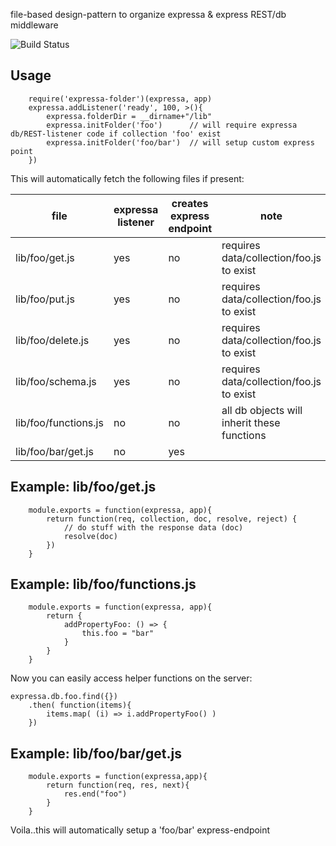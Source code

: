 file-based design-pattern to organize expressa & express REST/db middleware 

![Build Status](https://travis-ci.org/--repurl=git@github.com:coderofsalvation/expressa-init-collection..svg?branch=master)

## Usage

		require('expressa-folder')(expressa, app)
		expressa.addListener('ready', 100, >(){
			expressa.folderDir = __dirname+"/lib"
			expressa.initFolder('foo')      // will require expressa db/REST-listener code if collection 'foo' exist
			expressa.initFolder('foo/bar')  // will setup custom express point
		})

This will automatically fetch the following files if present:

| file                 | expressa listener | creates express endpoint | note                                        |
| -                    | -                 | -                        | -                                           |
| lib/foo/get.js       | yes               | no                       | requires data/collection/foo.js to exist    |
| lib/foo/put.js       | yes               | no                       | requires data/collection/foo.js to exist    |
| lib/foo/delete.js    | yes               | no                       | requires data/collection/foo.js to exist    |
| lib/foo/schema.js    | yes               | no                       | requires data/collection/foo.js to exist    |
| lib/foo/functions.js | no                | no                       | all db objects will inherit these functions |
| lib/foo/bar/get.js   | no                | yes                      | |

## Example: lib/foo/get.js


		module.exports = function(expressa, app){
			return function(req, collection, doc, resolve, reject) {
				// do stuff with the response data (doc)
				resolve(doc)
			})
		}

## Example: lib/foo/functions.js

		module.exports = function(expressa, app){
			return {
				addPropertyFoo: () => {
					this.foo = "bar"
				}
			}
		}

Now you can easily access helper functions on the server:

    expressa.db.foo.find({})
		.then( function(items){
			items.map( (i) => i.addPropertyFoo() )
		})

## Example: lib/foo/bar/get.js

		module.exports = function(expressa,app){
			return function(req, res, next){
				res.end("foo")
			}
		}

Voila..this will automatically setup a 'foo/bar' express-endpoint
